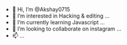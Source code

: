 - 👋 Hi, I’m @Akshay0715
- 👀 I’m interested in Hacking &  editing ...
- 🌱 I’m currently learning Javascript ...
- 💞️ I’m looking to collaborate on instagram  ...
- 📫 ...

<!---
akshay0715/akshay0715 is a ✨ special ✨ repository because its `README.md` (this file) appears on your GitHub profile.
You can click the Preview link to take a look at your changes.
--->

